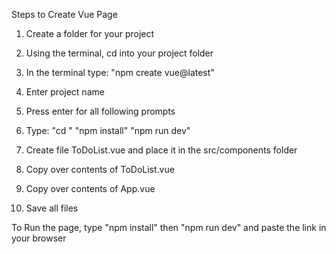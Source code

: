 Steps to Create Vue Page

1. Create a folder for your project
2. Using the terminal, cd into your project folder
3. In the terminal type: "npm create vue@latest"
4. Enter project name
5. Press enter for all following prompts
6. Type:
    "cd <your-project-name>"
    "npm install"
    "npm run dev"

5. Create file ToDoList.vue and place it in the src/components folder

6. Copy over contents of ToDoList.vue
7. Copy over contents of App.vue

9. Save all files



To Run the page, type "npm install" then "npm run dev" and paste the link in your browser
